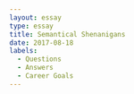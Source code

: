 ```yaml
---
layout: essay
type: essay
title: Semantical Shenanigans
date: 2017-08-18
labels:
  - Questions
  - Answers
  - Career Goals
---
```



